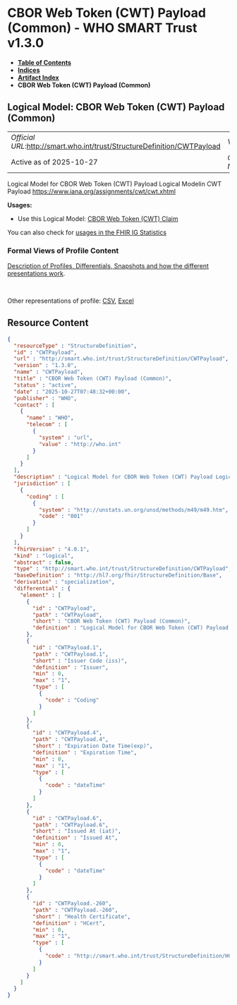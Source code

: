 # CBOR Web Token (CWT) Payload (Common) - WHO SMART Trust v1.3.0

* [**Table of Contents**](toc.md)
* [**Indices**](indices.md)
* [**Artifact Index**](artifacts.md)
* **CBOR Web Token (CWT) Payload (Common)**

## Logical Model: CBOR Web Token (CWT) Payload (Common) 

| | |
| :--- | :--- |
| *Official URL*:http://smart.who.int/trust/StructureDefinition/CWTPayload | *Version*:1.3.0 |
| Active as of 2025-10-27 | *Computable Name*:CWTPayload |

 
Logical Model for CBOR Web Token (CWT) Payload Logical Modelin CWT Payload https://www.iana.org/assignments/cwt/cwt.xhtml 

**Usages:**

* Use this Logical Model: [CBOR Web Token (CWT) Claim](StructureDefinition-CWT.md)

You can also check for [usages in the FHIR IG Statistics](https://packages2.fhir.org/xig/smart.who.int.trust|current/StructureDefinition/CWTPayload)

### Formal Views of Profile Content

 [Description of Profiles, Differentials, Snapshots and how the different presentations work](http://build.fhir.org/ig/FHIR/ig-guidance/readingIgs.html#structure-definitions). 

 

Other representations of profile: [CSV](StructureDefinition-CWTPayload.csv), [Excel](StructureDefinition-CWTPayload.xlsx) 



## Resource Content

```json
{
  "resourceType" : "StructureDefinition",
  "id" : "CWTPayload",
  "url" : "http://smart.who.int/trust/StructureDefinition/CWTPayload",
  "version" : "1.3.0",
  "name" : "CWTPayload",
  "title" : "CBOR Web Token (CWT) Payload (Common)",
  "status" : "active",
  "date" : "2025-10-27T07:48:32+00:00",
  "publisher" : "WHO",
  "contact" : [
    {
      "name" : "WHO",
      "telecom" : [
        {
          "system" : "url",
          "value" : "http://who.int"
        }
      ]
    }
  ],
  "description" : "Logical Model for CBOR Web Token (CWT) Payload Logical Modelin CWT Payload https://www.iana.org/assignments/cwt/cwt.xhtml ",
  "jurisdiction" : [
    {
      "coding" : [
        {
          "system" : "http://unstats.un.org/unsd/methods/m49/m49.htm",
          "code" : "001"
        }
      ]
    }
  ],
  "fhirVersion" : "4.0.1",
  "kind" : "logical",
  "abstract" : false,
  "type" : "http://smart.who.int/trust/StructureDefinition/CWTPayload",
  "baseDefinition" : "http://hl7.org/fhir/StructureDefinition/Base",
  "derivation" : "specialization",
  "differential" : {
    "element" : [
      {
        "id" : "CWTPayload",
        "path" : "CWTPayload",
        "short" : "CBOR Web Token (CWT) Payload (Common)",
        "definition" : "Logical Model for CBOR Web Token (CWT) Payload Logical Modelin CWT Payload https://www.iana.org/assignments/cwt/cwt.xhtml "
      },
      {
        "id" : "CWTPayload.1",
        "path" : "CWTPayload.1",
        "short" : "Issuer Code (iss)",
        "definition" : "Issuer",
        "min" : 0,
        "max" : "1",
        "type" : [
          {
            "code" : "Coding"
          }
        ]
      },
      {
        "id" : "CWTPayload.4",
        "path" : "CWTPayload.4",
        "short" : "Expiration Date Time(exp)",
        "definition" : "Expiration Time",
        "min" : 0,
        "max" : "1",
        "type" : [
          {
            "code" : "dateTime"
          }
        ]
      },
      {
        "id" : "CWTPayload.6",
        "path" : "CWTPayload.6",
        "short" : "Issued At (iat)",
        "definition" : "Issued At",
        "min" : 0,
        "max" : "1",
        "type" : [
          {
            "code" : "dateTime"
          }
        ]
      },
      {
        "id" : "CWTPayload.-260",
        "path" : "CWTPayload.-260",
        "short" : "Health Certificate",
        "definition" : "HCert",
        "min" : 0,
        "max" : "1",
        "type" : [
          {
            "code" : "http://smart.who.int/trust/StructureDefinition/HCert"
          }
        ]
      }
    ]
  }
}

```
